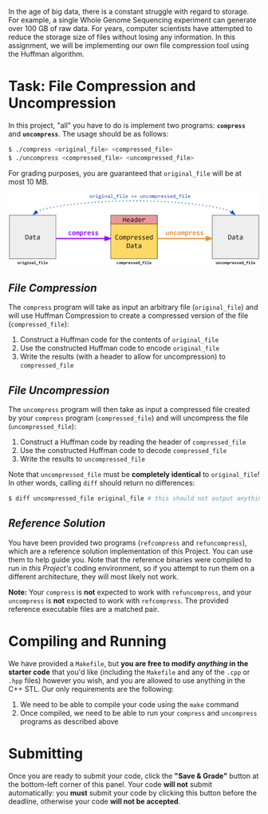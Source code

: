 In the age of big data, there is a constant struggle with regard to storage. For example, a single Whole Genome Sequencing experiment can generate over 100 GB of raw data. For years, computer scientists have attempted to reduce the storage size of files without losing any information. In this assignment, we will be implementing our own file compression tool using the Huffman algorithm.

# Task: File Compression and Uncompression
In this project, "all" you have to do is implement two programs: **`compress`** and **`uncompress`**. The usage should be as follows:

```bash
$ ./compress <original_file> <compressed_file>
$ ./uncompress <compressed_file> <uncompressed_file>
```

For grading purposes, you are guaranteed that `original_file` will be at most 10 MB.

<img src="huffman_program_workflow.png">

## *File Compression*
The `compress` program will take as input an arbitrary file (`original_file`) and will use Huffman Compression to create a compressed version of the file (`compressed_file`):

1. Construct a Huffman code for the contents of `original_file`
2. Use the constructed Huffman code to encode `original_file`
3. Write the results (with a header to allow for uncompression) to `compressed_file`

## *File Uncompression*
The `uncompress` program will then take as input a compressed file created by your `compress` program (`compressed_file`) and will uncompress the file (`uncompressed_file`):

1. Construct a Huffman code by reading the header of `compressed_file`
2. Use the constructed Huffman code to decode `compressed_file`
3. Write the results to `uncompressed_file`

Note that `uncompressed_file` must be **completely identical** to `original_file`! In other words, calling `diff` should return no differences:

```bash
$ diff uncompressed_file original_file # this should not output anything
```

## *Reference Solution*
You have been provided two programs (`refcompress` and `refuncompress`), which are a reference solution implementation of this Project. You can use them to help guide you. Note that the reference binaries were compiled to run in *this Project's* coding environment, so if you attempt to run them on a different architecture, they will most likely not work.

**Note:** Your `compress` is **not** expected to work with `refuncompress`, and your `uncompress` is **not** expected to work with `refcompress`. The provided reference executable files are a matched pair.

# Compiling and Running
We have provided a `Makefile`, but **you are free to modify *anything* in the starter code** that you'd like (including the `Makefile` and any of the `.cpp` or `.hpp` files) however you wish, and you are allowed to use anything in the C++ STL. Our only requirements are the following:

1. We need to be able to compile your code using the `make` command
2. Once compiled, we need to be able to run your `compress` and `uncompress` programs as described above

# Submitting
Once you are ready to submit your code, click the **"Save & Grade"** button at the bottom-left corner of this panel. Your code **will not** submit automatically: you **must** submit your code by clicking this button before the deadline, otherwise your code **will not be accepted**.
